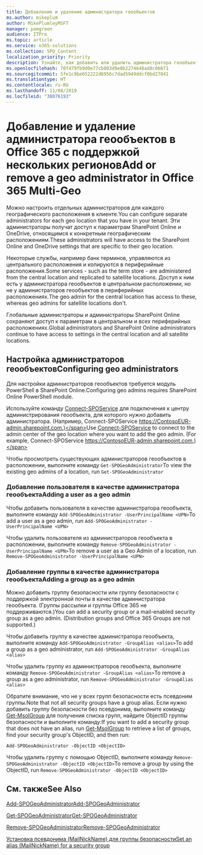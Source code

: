 ```yaml
---
title: Добавление и удаление администратора геообъектов
ms.author: mikeplum
author: MikePlumleyMSFT
manager: pamgreen
audience: ITPro
ms.topic: article
ms.service: o365-solutions
ms.collection: SPO_Content
localization_priority: Priority
description: Узнайте, как добавить или удалить администратора геообъектов в Office 365 с поддержкой нескольких регионов.
ms.openlocfilehash: 70f479fb9d0e77cb803d9e0b2274646ad8c066f1
ms.sourcegitcommit: 5fe1c9be652222d6956c7dad5949ddcf0bd27041
ms.translationtype: HT
ms.contentlocale: ru-RU
ms.lasthandoff: 11/08/2019
ms.locfileid: "38076193"
---
```

# <a name="add-or-remove-a-geo-administrator-in-office-365-multi-geo"></a><span data-ttu-id="f2af6-103">Добавление и удаление администратора геообъектов в Office 365 с поддержкой нескольких регионов</span><span class="sxs-lookup"><span data-stu-id="f2af6-103">Add or remove a geo administrator in Office 365 Multi-Geo</span></span>

<span data-ttu-id="f2af6-104">Можно настроить отдельных администраторов для каждого географического расположения в клиенте.</span><span class="sxs-lookup"><span data-stu-id="f2af6-104">You can configure separate administrators for each geo location that you have in your tenant.</span></span> <span data-ttu-id="f2af6-105">Эти администраторы получат доступ к параметрам SharePoint Online и OneDrive, относящимся к конкретным географическим расположениям.</span><span class="sxs-lookup"><span data-stu-id="f2af6-105">These administrators will have access to the SharePoint Online and OneDrive settings that are specific to their geo location.</span></span>

<span data-ttu-id="f2af6-106">Некоторые службы, например банк терминов, управляются из центрального расположения и копируются в периферийные расположения.</span><span class="sxs-lookup"><span data-stu-id="f2af6-106">Some services - such as the term store - are administered from the central location and replicated to satellite locations.</span></span> <span data-ttu-id="f2af6-107">Доступ к ним есть у администратора геообъектов в центральном расположении, но не у администраторов геообъектов в периферийных расположениях.</span><span class="sxs-lookup"><span data-stu-id="f2af6-107">The geo admin for the central location has access to these, whereas geo admins for satellite locations don't.</span></span>

<span data-ttu-id="f2af6-108">Глобальные администраторы и администраторы SharePoint Online сохраняют доступ к параметрам в центральном и всех периферийных расположениях.</span><span class="sxs-lookup"><span data-stu-id="f2af6-108">Global administrators and SharePoint Online administrators continue to have access to settings in the central location and all satellite locations.</span></span>

## <a name="configuring-geo-administrators"></a><span data-ttu-id="f2af6-109">Настройка администраторов геообъектов</span><span class="sxs-lookup"><span data-stu-id="f2af6-109">Configuring geo administrators</span></span>

<span data-ttu-id="f2af6-110">Для настройки администраторов геообъектов требуется модуль PowerShell в SharePoint Online.</span><span class="sxs-lookup"><span data-stu-id="f2af6-110">Configuring geo admins requires SharePoint Online PowerShell module.</span></span>

<span data-ttu-id="f2af6-111">Используйте команду [Connect-SPOService](https://docs.microsoft.com/powershell/module/sharepoint-online/Connect-SPOService) для подключения к центру администрирования геообъекта, для которого нужно добавить администратора. (Например, Connect-SPOService https://ContosoEUR-admin.sharepoint.com.)</span><span class="sxs-lookup"><span data-stu-id="f2af6-111">Use [Connect-SPOService](https://docs.microsoft.com/powershell/module/sharepoint-online/Connect-SPOService) to connect to the admin center of the geo location where you want to add the geo admin. (For example, Connect-SPOService  https://ContosoEUR-admin.sharepoint.com.)</span></span>

<span data-ttu-id="f2af6-112">Чтобы просмотреть существующих администраторов геообъектов в расположении, выполните команду `Get-SPOGeoAdministrator`</span><span class="sxs-lookup"><span data-stu-id="f2af6-112">To view the existing geo admins of a location, run `Get-SPOGeoAdministrator`</span></span>

### <a name="adding-a-user-as-a-geo-admin"></a><span data-ttu-id="f2af6-113">Добавление пользователя в качестве администратора геообъекта</span><span class="sxs-lookup"><span data-stu-id="f2af6-113">Adding a user as a geo admin</span></span>

<span data-ttu-id="f2af6-114">Чтобы добавить пользователя в качестве администратора геообъекта, выполните команду `Add-SPOGeoAdministrator -UserPrincipalName <UPN>`</span><span class="sxs-lookup"><span data-stu-id="f2af6-114">To add a user as a geo admin, run `Add-SPOGeoAdministrator -UserPrincipalName <UPN>`</span></span>

<span data-ttu-id="f2af6-115">Чтобы удалить пользователя из администраторов геообъекта в расположении, выполните команду `Remove-SPOGeoAdministrator -UserPrincipalName <UPN>`</span><span class="sxs-lookup"><span data-stu-id="f2af6-115">To remove a user as a Geo Admin of a location, run  `Remove-SPOGeoAdministrator -UserPrincipalName <UPN>`</span></span>

### <a name="adding-a-group-as-a-geo-admin"></a><span data-ttu-id="f2af6-116">Добавление группы в качестве администратора геообъекта</span><span class="sxs-lookup"><span data-stu-id="f2af6-116">Adding a group as a geo admin</span></span>

<span data-ttu-id="f2af6-117">Можно добавить группу безопасности или группу безопасности с поддержкой электронной почты в качестве администратора геообъекта. (Группы рассылки и группы Office 365 не поддерживаются.)</span><span class="sxs-lookup"><span data-stu-id="f2af6-117">You can add a security group or a mail-enabled security group as a geo admin. (Distribution groups and Office 365 Groups are not supported.)</span></span>

<span data-ttu-id="f2af6-118">Чтобы добавить группу в качестве администратора геообъекта, выполните команду `Add-SPOGeoAdministrator -GroupAlias <alias>`</span><span class="sxs-lookup"><span data-stu-id="f2af6-118">To add a group as a geo administrator, run `Add-SPOGeoAdministrator -GroupAlias <alias>`</span></span>

<span data-ttu-id="f2af6-119">Чтобы удалить группу из администраторов геообъекта, выполните команду `Remove-SPOGeoAdministrator -GroupAlias <alias>`</span><span class="sxs-lookup"><span data-stu-id="f2af6-119">To remove a group as a geo administrator, run `Remove-SPOGeoAdministrator -GroupAlias <alias>`</span></span>

<span data-ttu-id="f2af6-120">Обратите внимание, что не у всех групп безопасности есть псевдоним группы.</span><span class="sxs-lookup"><span data-stu-id="f2af6-120">Note that not all security groups have a group alias.</span></span> <span data-ttu-id="f2af6-121">Если нужно добавить группу безопасности без псевдонима, выполните команду [Get-MsolGroup](https://docs.microsoft.com/powershell/module/msonline/get-msolgroup) для получения списка групп, найдите ObjectID группы безопасности и выполните команду:</span><span class="sxs-lookup"><span data-stu-id="f2af6-121">If you want to add a security group that does not have an alias, run [Get-MsolGroup](https://docs.microsoft.com/powershell/module/msonline/get-msolgroup) to retrieve a list of groups, find your security group's ObjectID, and then run:</span></span>

`Add-SPOGeoAdministrator -ObjectID <ObjectID>`

<span data-ttu-id="f2af6-122">Чтобы удалить группу с помощью ObjectID, выполните команду `Remove-SPOGeoAdministrator -ObjectID <ObjectID>`</span><span class="sxs-lookup"><span data-stu-id="f2af6-122">To remove a group by using the ObjectID, run `Remove-SPOGeoAdministrator -ObjectID <ObjectID>`</span></span>

## <a name="see-also"></a><span data-ttu-id="f2af6-123">См. также</span><span class="sxs-lookup"><span data-stu-id="f2af6-123">See Also</span></span>

[<span data-ttu-id="f2af6-124">Add-SPOGeoAdministrator</span><span class="sxs-lookup"><span data-stu-id="f2af6-124">Add-SPOGeoAdministrator</span></span>](https://docs.microsoft.com/powershell/module/sharepoint-online/add-spogeoadministrator)

[<span data-ttu-id="f2af6-125">Get-SPOGeoAdministrator</span><span class="sxs-lookup"><span data-stu-id="f2af6-125">Get-SPOGeoAdministrator</span></span>](https://docs.microsoft.com/powershell/module/sharepoint-online/get-spogeoadministrator)

[<span data-ttu-id="f2af6-126">Remove-SPOGeoAdministrator</span><span class="sxs-lookup"><span data-stu-id="f2af6-126">Remove-SPOGeoAdministrator</span></span>](https://docs.microsoft.com/powershell/module/sharepoint-online/remove-spogeoadministrator)

[<span data-ttu-id="f2af6-127">Установка псевдонима (MailNickName) для группы безопасности</span><span class="sxs-lookup"><span data-stu-id="f2af6-127">Set an alias (MailNickName) for a security group</span></span>](https://docs.microsoft.com/powershell/module/azuread/set-azureadgroup)